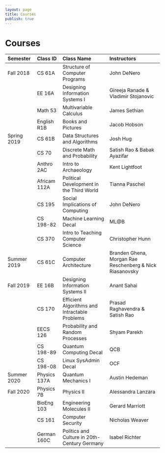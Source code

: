 ```yaml
---
layout: page
title: Courses
publish: true 
---
```


# Courses 

| **Semester** | **Class ID** | **Class Name** | **Instructors** |
|:--|:--|:------|:----|
| Fall 2018 | CS 61A | Structure of Computer Programs | John DeNero |
|| EE 16A | Designing Information Systems I | Gireeja Ranade & Vladimir Stojanovic |
|| Math 53 | Multivariable Calculus | James Sethian | 
|| English R1B | Books and Pictures | Jacob Hobson | 
| Spring 2019 | CS 61B | Data Structures and Algorithms | Josh Hug | 
|| CS 70 | Discrete Math and Probability | Satish Rao & Babak Ayazifar | 
|| Anthro 2AC | Intro to Archaeology | Kent Lightfoot | 
|| Africam 112A | Political Development in the Third World | Tianna Paschel | 
|| CS 195 | Social Implications of Computing | John DeNero | 
|| CS 198-82 | Machine Learning Decal | ML@B | 
|| CS 370 | Intro to Teaching Computer Science | Christopher Hunn | 
| Summer 2019 | CS 61C | Computer Architecture | Branden Ghena, Morgan Rae Reschenberg & Nick Riasanovsky |
| Fall 2019 | EE 16B | Designing Information Systems II | Anant Sahai | 
|| CS 170 | Efficient Algorithms and Intractable Problems | Prasad Raghavendra & Satish Rao | 
|| EECS 126 | Probability and Random Processes | Shyam Parekh | 
|| CS 198-89 | Quantum Computing Decal | QCB | 
|| CS 198-08 | Linux SysAdmin Decal | OCF | 
| Summer 2020 | Physics 137A | Quantum Mechanics I | Austin Hedeman | 
| Fall 2020 | Physics 7B | Physics II | Alessandra Lanzara | 
|| BioEng 103 | Engineering Molecules II | Gerard Marriott | 
|| CS 161 | Computer Security | Nicholas Weaver | 
|| German 160C | Politics and Culture in 20th-Century Germany | Isabel Richter | 
